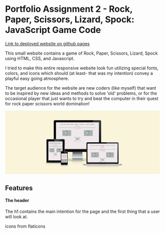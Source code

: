 # Portfolio Assignment 2 - Rock, Paper, Scissors, Lizard, Spock: JavaScript Game Code

[Link to deployed website on github pages](https://leverh.github.io/Code-Institute-Portfolio-2/)

This small website contains a game of Rock, Paper, Scissors, Lizard, Spock using HTML, CSS, and Javascript. 

I tried to make this entire responsive website look fun utilizing special fonts, colors, and icons which should (at least- that was my intention) convey a playful easy going atmosphere. 

The target audience for the website are new coders (like myself) that want to be inspired by new ideas and methods to solve 'old' problems, or for the occasional player that just wants to try and beat the computer in their quest for rock paper scissors world domination!

![Site image in 4 different screen sizes](assets/Images/Screenshot%202023-02-12%20at%2014-19-47%20Am%20I%20Responsive.png)


## Features

#### The header
The h1 contains the main intention for the page and the first thing that a user will look at. 


icons from flaticons